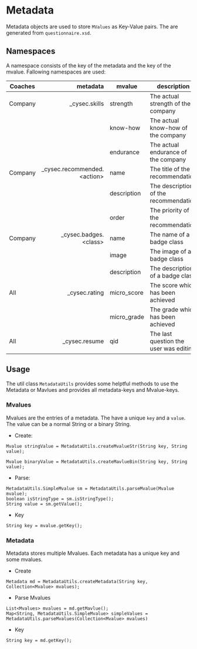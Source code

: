 # Metadata

Metadata objects are used to store `MValues` as Key-Value pairs.
The are generated from `questionnaire.xsd`.

## Namespaces
A namespace consists of the key of the metadata and the key of the mvalue.
Fallowing namespaces are used:


| Coaches  | metadata                      | mvalue      | description |
| -------- | ----------------------------: | ----------- | ----------- |
| Company  | _cysec.skills                 | strength    | The actual strength of the company |
|          |                               | know-how    | The actual know-how of the company |
|          |                               | endurance   | The actual endurance of the company |
| Company  | _cysec.recommended.\<action\> | name        | The title of the recommendation |
|          |                               | description | The description of the recommendation |
|          |                               | order       | The priority of the recommendation |
| Company  | _cysec.badges.\<class\>       | name        | The name of a badge class |
|          |                               | image       | The image of a badge class |
|          |                               | description | The description of a badge class |hboard (required) |
| All      | _cysec.rating                 | micro_score | The score which has been achieved |
|          |                               | micro_grade | The grade which has been achieved |
| All      | _cysec.resume                 | qid         | The last question the user was editing |

## Usage
The util class `MetadataUtils` provides some helptful methods to use the Metadata or Mavlues
and provides all metadata-keys and Mvalue-keys.

### Mvalues
Mvalues are the entries of a metadata. The have a unique `key` and a `value`. The value can be a normal String or a binary String.

- Create:
```
Mvalue stringValue = MetadataUtils.createMvalueStr(String key, String value);

Mvalue binaryValue = MetadataUtils.createMavlueBin(String key, String value);
```

- Parse:
```
MetadataUtils.SimpleMvalue sm = MetadataUtils.parseMvalue(Mvalue mvalue);
boolean isStringType = sm.isStringType();
String value = sm.getValue();
```

- Key
```
String key = mvalue.getKey();
```

### Metadata
Metadata stores multiple Mvalues. Each metadata has a unique key and some mvalues.

- Create
```
Metadata md = MetadataUtils.createMetadata(String key, Collection<Mvalue> mvalues);
```

- Parse Mvalues
```
List<Mvalues> mvalues = md.getMavlue();
Map<String, MetadataUtils.SimpleMvalue> simpleValues = MetadataUtils.parseMvalues(Collection<Mvalue> mvalues)
```

- Key
```
String key = md.getKey();
```